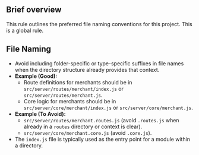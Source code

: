 ## Brief overview
This rule outlines the preferred file naming conventions for this project. This is a global rule.

## File Naming
- Avoid including folder-specific or type-specific suffixes in file names when the directory structure already provides that context.
- **Example (Good):**
    - Route definitions for merchants should be in `src/server/routes/merchant/index.js` or `src/server/routes/merchant.js`.
    - Core logic for merchants should be in `src/server/core/merchant/index.js` or `src/server/core/merchant.js`.
- **Example (To Avoid):**
    - `src/server/routes/merchant.routes.js` (avoid `.routes.js` when already in a `routes` directory or context is clear).
    - `src/server/core/merchant.core.js` (avoid `.core.js`).
- The `index.js` file is typically used as the entry point for a module within a directory.
